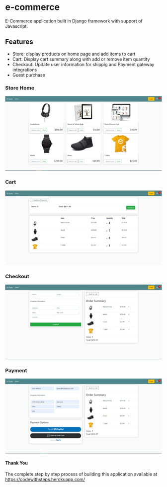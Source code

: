 # e-commerce
E-Commerce application built in Django framework with support of Javascript.


## Features
- Store: display products on home page and add items to cart
- Cart: Display cart summary along with add or remove item quantity
- Checkout: Update user information for shippig and Payment gateway integrations
- Guest purchase


### Store Home
![Store home](/images/store-home.png)

### Cart
![cart](/images/store-cart.png)

### Checkout
![Store home](/images/store-checkout.png)

### Payment
![Store home](/images/store-payment.png)


#### Thank You
The complete step by step process of building this application available at https://codewithsteps.herokuapp.com/ 